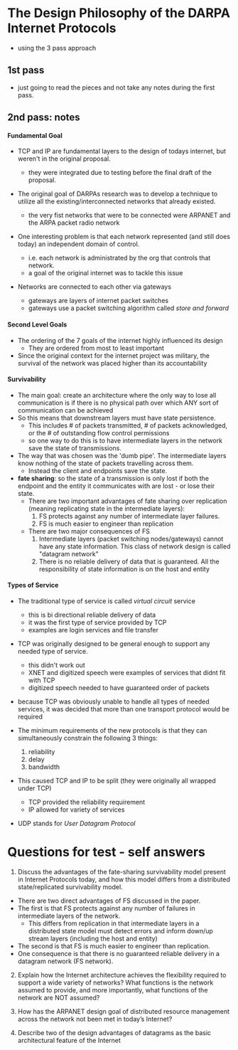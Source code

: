 # The Design Philosophy of the DARPA Internet Protocols
  - using the 3 pass approach

## 1st pass
  - just going to read the pieces and not take any notes during the first pass.

## 2nd pass: notes

#### Fundamental Goal

  - TCP and IP are fundamental layers to the design of todays internet, but weren't in the original proposal.
    - they were integrated due to testing before the final draft of the proposal.

  - The original goal of DARPAs research was to develop a technique to  utilize all the existing/interconnected networks that already existed.
    - the very fist networks that were to be connected were ARPANET and the ARPA packet radio network

  - One interesting problem is that each network represented (and still does today) an independent domain of control.
    - i.e. each network is administrated by the org that controls that network.
    - a goal of the original internet was to tackle this issue
  - Networks are connected to each other via gateways
    - gateways are layers of internet packet switches
    - gateways use a packet switching algorithm called *store and forward*

#### Second Level Goals
  - The ordering of the 7 goals of the internet highly influenced its design
    - They are ordered from most to least important
  - Since the original context for the internet project was military, the survival of the network was placed higher than its accountability

#### Survivability
  - The main goal: create an architecture where the only way to lose all communication is if there is no physical path over which ANY sort of communication can be achieved
  - So this means that downstream layers must have state persistence.
    - This includes # of packets transmitted, # of packets acknowledged, or the # of outstanding flow control permissions
    - so one way to do this is to have intermediate layers in the network save the state of transmissions.
  - The way that was chosen was the 'dumb pipe'. The intermediate layers know nothing of the state of packets travelling across them.
    - Instead the client and endpoints save the state.
  - **fate sharing**: so the state of a transmission is only lost if both the endpoint and the entity it communicates with are lost - or lose their state.
    - There are two important advantages of fate sharing over replication (meaning replicating state in the intermediate layers):
      1. FS protects against any number of intermediate layer failures.
      2. FS is much easier to engineer than replication
    - There are two major consequences of FS
      1. Intermediate layers (packet switching nodes/gateways) cannot have any state information. This class of network design is called "datagram network"
      2. There is no reliable delivery of data that is guaranteed. All the responsibility of state information is on the host and entity

#### Types of Service
  - The traditional type of service is called *virtual circuit* service
    - this is bi directional reliable delivery of data
    - it was the first type of service provided by TCP
    - examples are login services and file transfer

  - TCP was originally designed to be general enough to support any needed type of service.
    - this didn't work out
    - XNET and digitized speech were examples of services that didnt fit with TCP
    - digitized speech needed to have guaranteed order of packets

  - because TCP was obviously unable to handle all types of needed services, it was decided that more than one transport protocol would be required

  - The minimum requirements of the new protocols is that they can simultaneously constrain the following 3 things:
    1. reliability
    2. delay
    3. bandwidth

  - This caused TCP and IP to be split (they were originally all wrapped under TCP)
    - TCP provided the reliability requirement
    - IP allowed for variety of services

  - UDP stands for *User Datagram Protocol*

# Questions for test - self answers

1. Discuss the advantages of the fate-sharing survivability model present in Internet
Protocols today, and how this model differs from a distributed state/replicated
survivability model.
  - There are two direct advantages of FS discussed in the paper.
  - The first is that FS protects against any number of failures in intermediate layers of the network.
    - This differs from replication in that intermediate layers in a distributed state model must detect errors and inform down/up stream layers (including the host and entity)
  - The second is that FS is much easier to engineer than replication.
  - One consequence is that there is no guaranteed reliable delivery in a datagram network (FS network).

2. Explain how the Internet architecture achieves the flexibility required to support a wide
variety of networks? What functions is the network assumed to provide, and more
importantly, what functions of the network are NOT assumed?

3. How has the ARPANET design goal of distributed resource management across the
network not been met in today’s Internet?

4. Describe two of the design advantages of datagrams as the basic architectural feature of
the Internet
